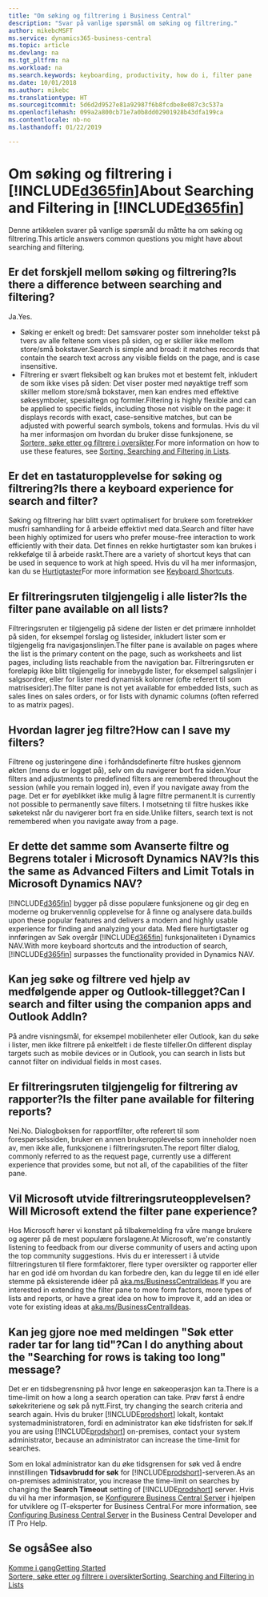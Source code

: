 ```yaml
---
title: "Om søking og filtrering i Business Central"
description: "Svar på vanlige spørsmål om søking og filtrering."
author: mikebcMSFT
ms.service: dynamics365-business-central
ms.topic: article
ms.devlang: na
ms.tgt_pltfrm: na
ms.workload: na
ms.search.keywords: keyboarding, productivity, how do i, filter pane
ms.date: 10/01/2018
ms.author: mikebc
ms.translationtype: HT
ms.sourcegitcommit: 5d6d2d9527e81a92987f6b8fcdbe8e087c3c537a
ms.openlocfilehash: 099a2a800cb71e7a0b8dd02901928b43dfa199ca
ms.contentlocale: nb-no
ms.lasthandoff: 01/22/2019

---
```


# <a name="about-searching-and-filtering-in-included365finincludesd365finmdmd"></a><span data-ttu-id="37f5e-103">Om søking og filtrering i [!INCLUDE[d365fin](includes/d365fin_md.md)]</span><span class="sxs-lookup"><span data-stu-id="37f5e-103">About Searching and Filtering in [!INCLUDE[d365fin](includes/d365fin_md.md)]</span></span>
<span data-ttu-id="37f5e-104">Denne artikkelen svarer på vanlige spørsmål du måtte ha om søking og filtrering.</span><span class="sxs-lookup"><span data-stu-id="37f5e-104">This article answers common questions you might have about searching and filtering.</span></span>

## <a name="is-there-a-difference-between-searching-and-filtering"></a><span data-ttu-id="37f5e-105">Er det forskjell mellom søking og filtrering?</span><span class="sxs-lookup"><span data-stu-id="37f5e-105">Is there a difference between searching and filtering?</span></span>
<span data-ttu-id="37f5e-106">Ja.</span><span class="sxs-lookup"><span data-stu-id="37f5e-106">Yes.</span></span>
- <span data-ttu-id="37f5e-107">Søking er enkelt og bredt: Det samsvarer poster som inneholder tekst på tvers av alle feltene som vises på siden, og er skiller ikke mellom store/små bokstaver.</span><span class="sxs-lookup"><span data-stu-id="37f5e-107">Search is simple and broad: it matches records that contain the search text across any visible fields on the page, and is case insensitive.</span></span>
- <span data-ttu-id="37f5e-108">Filtrering er svært fleksibelt og kan brukes mot et bestemt felt, inkludert de som ikke vises på siden: Det viser poster med nøyaktige treff som skiller mellom store/små bokstaver, men kan endres med effektive søkesymboler, spesialtegn og formler.</span><span class="sxs-lookup"><span data-stu-id="37f5e-108">Filtering is highly flexible and can be applied to specific fields, including those not visible on the page: it displays records with exact, case-sensitive matches, but can be adjusted with powerful search symbols, tokens and formulas.</span></span> <span data-ttu-id="37f5e-109">Hvis du vil ha mer informasjon om hvordan du bruker disse funksjonene, se [Sortere, søke etter og filtrere i oversikter](ui-enter-criteria-filters.md).</span><span class="sxs-lookup"><span data-stu-id="37f5e-109">For more information on how to use these features, see [Sorting, Searching and Filtering in Lists](ui-enter-criteria-filters.md).</span></span>

## <a name="is-there-a-keyboard-experience-for-search-and-filter"></a><span data-ttu-id="37f5e-110">Er det en tastaturopplevelse for søking og filtrering?</span><span class="sxs-lookup"><span data-stu-id="37f5e-110">Is there a keyboard experience for search and filter?</span></span>
<span data-ttu-id="37f5e-111">Søking og filtrering har blitt svært optimalisert for brukere som foretrekker musfri samhandling for å arbeide effektivt med data.</span><span class="sxs-lookup"><span data-stu-id="37f5e-111">Search and filter have been highly optimized for users who prefer mouse-free interaction to work efficiently with their data.</span></span> <span data-ttu-id="37f5e-112">Det finnes en rekke hurtigtaster som kan brukes i rekkefølge til å arbeide raskt.</span><span class="sxs-lookup"><span data-stu-id="37f5e-112">There are a variety of shortcut keys that can be used in sequence to work at high speed.</span></span> <span data-ttu-id="37f5e-113">Hvis du vil ha mer informasjon, kan du se [Hurtigtaster](keyboard-shortcuts.md#KeyboardFilter)</span><span class="sxs-lookup"><span data-stu-id="37f5e-113">For more information see [Keyboard Shortcuts](keyboard-shortcuts.md#KeyboardFilter).</span></span>

## <a name="is-the-filter-pane-available-on-all-lists"></a><span data-ttu-id="37f5e-114">Er filtreringsruten tilgjengelig i alle lister?</span><span class="sxs-lookup"><span data-stu-id="37f5e-114">Is the filter pane available on all lists?</span></span>
<span data-ttu-id="37f5e-115">Filtreringsruten er tilgjengelig på sidene der listen er det primære innholdet på siden, for eksempel forslag og listesider, inkludert lister som er tilgjengelig fra navigasjonslinjen.</span><span class="sxs-lookup"><span data-stu-id="37f5e-115">The filter pane is available on pages where the list is the primary content on the page, such as worksheets and list pages, including lists reachable from the navigation bar.</span></span> <span data-ttu-id="37f5e-116">Filtreringsruten er foreløpig ikke blitt tilgjengelig for innebygde lister, for eksempel salgslinjer i salgsordrer, eller for lister med dynamisk kolonner (ofte referert til som matrisesider).</span><span class="sxs-lookup"><span data-stu-id="37f5e-116">The filter pane is not yet available for embedded lists, such as sales lines on sales orders, or for lists with dynamic columns (often referred to as matrix pages).</span></span> 

## <a name="how-can-i-save-my-filters"></a><span data-ttu-id="37f5e-117">Hvordan lagrer jeg filtre?</span><span class="sxs-lookup"><span data-stu-id="37f5e-117">How can I save my filters?</span></span>

<span data-ttu-id="37f5e-118">Filtrene og justeringene dine i forhåndsdefinerte filtre huskes gjennom økten (mens du er logget på), selv om du navigerer bort fra siden.</span><span class="sxs-lookup"><span data-stu-id="37f5e-118">Your filters and adjustments to predefined filters are remembered throughout the session (while you remain logged in), even if you navigate away from the page.</span></span> <span data-ttu-id="37f5e-119">Det er for øyeblikket ikke mulig å lagre filtre permanent.</span><span class="sxs-lookup"><span data-stu-id="37f5e-119">It is currently not possible to permanently save filters.</span></span> <span data-ttu-id="37f5e-120">I motsetning til filtre huskes ikke søketekst når du navigerer bort fra en side.</span><span class="sxs-lookup"><span data-stu-id="37f5e-120">Unlike filters, search text is not remembered when you navigate away from a page.</span></span>

## <a name="is-this-the-same-as-advanced-filters-and-limit-totals-in-microsoft-dynamics-nav"></a><span data-ttu-id="37f5e-121">Er dette det samme som Avanserte filtre og Begrens totaler i Microsoft Dynamics NAV?</span><span class="sxs-lookup"><span data-stu-id="37f5e-121">Is this the same as Advanced Filters and Limit Totals in Microsoft Dynamics NAV?</span></span>
[!INCLUDE[d365fin](includes/d365fin_md.md)] <span data-ttu-id="37f5e-122">bygger på disse populære funksjonene og gir deg en moderne og brukervennlig opplevelse for å finne og analysere data.</span><span class="sxs-lookup"><span data-stu-id="37f5e-122">builds upon these popular features and delivers a modern and highly usable experience for finding and analyzing your data.</span></span> <span data-ttu-id="37f5e-123">Med flere hurtigtaster og innføringen av Søk overgår [!INCLUDE[d365fin](includes/d365fin_md.md)] funksjonaliteten i Dynamics NAV.</span><span class="sxs-lookup"><span data-stu-id="37f5e-123">With more keyboard shortcuts and the introduction of search, [!INCLUDE[d365fin](includes/d365fin_md.md)] surpasses the functionality provided in Dynamics NAV.</span></span>

## <a name="can-i-search-and-filter-using-the-companion-apps-and-outlook-addin"></a><span data-ttu-id="37f5e-124">Kan jeg søke og filtrere ved hjelp av medfølgende apper og Outlook-tillegget?</span><span class="sxs-lookup"><span data-stu-id="37f5e-124">Can I search and filter using the companion apps and Outlook AddIn?</span></span>
<span data-ttu-id="37f5e-125">På andre visningsmål, for eksempel mobilenheter eller Outlook, kan du søke i lister, men ikke filtrere på enkeltfelt i de fleste tilfeller.</span><span class="sxs-lookup"><span data-stu-id="37f5e-125">On different display targets such as mobile devices or in Outlook, you can search in lists but cannot filter on individual fields in most cases.</span></span>

## <a name="is-the-filter-pane-available-for-filtering-reports"></a><span data-ttu-id="37f5e-126">Er filtreringsruten tilgjengelig for filtrering av rapporter?</span><span class="sxs-lookup"><span data-stu-id="37f5e-126">Is the filter pane available for filtering reports?</span></span>
<span data-ttu-id="37f5e-127">Nei.</span><span class="sxs-lookup"><span data-stu-id="37f5e-127">No.</span></span> <span data-ttu-id="37f5e-128">Dialogboksen for rapportfilter, ofte referert til som forespørselssiden, bruker en annen brukeropplevelse som inneholder noen av, men ikke alle, funksjonene i filtreringsruten.</span><span class="sxs-lookup"><span data-stu-id="37f5e-128">The report filter dialog, commonly referred to as the request page, currently use a different experience that provides some, but not all, of the capabilities of the filter pane.</span></span>

## <a name="will-microsoft-extend-the-filter-pane-experience"></a><span data-ttu-id="37f5e-129">Vil Microsoft utvide filtreringsruteopplevelsen?</span><span class="sxs-lookup"><span data-stu-id="37f5e-129">Will Microsoft extend the filter pane experience?</span></span>
<span data-ttu-id="37f5e-130">Hos Microsoft hører vi konstant på tilbakemelding fra våre mange brukere og agerer på de mest populære forslagene.</span><span class="sxs-lookup"><span data-stu-id="37f5e-130">At Microsoft, we're constantly listening to feedback from our diverse community of users and acting upon the top community suggestions.</span></span> <span data-ttu-id="37f5e-131">Hvis du er interessert i å utvide filtreringsturen til flere formfaktorer, flere typer oversikter og rapporter eller har en god idé om hvordan du kan forbedre den, kan du legge til en idé eller stemme på eksisterende idéer på [aka.ms/BusinessCentralIdeas](https://aka.ms/businesscentralideas).</span><span class="sxs-lookup"><span data-stu-id="37f5e-131">If you are interested in extending the filter pane to more form factors, more types of lists and reports, or have a great idea on how to improve it, add an idea or vote for existing ideas at [aka.ms/BusinessCentralIdeas](https://aka.ms/businesscentralideas).</span></span>

## <a name="can-i-do-anything-about-the-searching-for-rows-is-taking-too-long-message"></a><span data-ttu-id="37f5e-132">Kan jeg gjore noe med meldingen "Søk etter rader tar for lang tid"?</span><span class="sxs-lookup"><span data-stu-id="37f5e-132">Can I do anything about the "Searching for rows is taking too long" message?</span></span>

<span data-ttu-id="37f5e-133">Det er en tidsbegrensning på hvor lenge en søkeoperasjon kan ta.</span><span class="sxs-lookup"><span data-stu-id="37f5e-133">There is a time-limit on how a long a search operation can take.</span></span> <span data-ttu-id="37f5e-134">Prøv først å endre søkekriteriene og søk på nytt.</span><span class="sxs-lookup"><span data-stu-id="37f5e-134">First, try changing the search criteria and search again.</span></span> <span data-ttu-id="37f5e-135">Hvis du bruker [!INCLUDE[prodshort](includes/prodshort.md)] lokalt, kontakt systemadministratoren, fordi en administrator kan øke tidsfristen for søk.</span><span class="sxs-lookup"><span data-stu-id="37f5e-135">If you are using [!INCLUDE[prodshort](includes/prodshort.md)] on-premises, contact your system administrator, because an administrator can increase the time-limit for searches.</span></span>

<span data-ttu-id="37f5e-136">Som en lokal administrator kan du øke tidsgrensen for søk ved å endre innstillingen **Tidsavbrudd for søk** for [!INCLUDE[prodshort](includes/prodshort.md)]-serveren.</span><span class="sxs-lookup"><span data-stu-id="37f5e-136">As an on-premises administrator, you increase the time-limit on searches by changing the **Search Timeout** setting of [!INCLUDE[prodshort](includes/prodshort.md)] server.</span></span> <span data-ttu-id="37f5e-137">Hvis du vil ha mer informasjon, se [Konfigurere Business Central Server](https://docs.microsoft.com/en-us/dynamics365/business-central/dev-itpro/administration/configure-server-instance?#Database) i hjelpen for utviklere og IT-eksperter for Business Central.</span><span class="sxs-lookup"><span data-stu-id="37f5e-137">For more information, see [Configuring Business Central Server](https://docs.microsoft.com/en-us/dynamics365/business-central/dev-itpro/administration/configure-server-instance?#Database) in the Business Central Developer and IT Pro Help.</span></span>

## <a name="see-also"></a><span data-ttu-id="37f5e-138">Se også</span><span class="sxs-lookup"><span data-stu-id="37f5e-138">See also</span></span>
[<span data-ttu-id="37f5e-139">Komme i gang</span><span class="sxs-lookup"><span data-stu-id="37f5e-139">Getting Started</span></span>](product-get-started.md)  
[<span data-ttu-id="37f5e-140">Sortere, søke etter og filtrere i oversikter</span><span class="sxs-lookup"><span data-stu-id="37f5e-140">Sorting, Searching and Filtering in Lists</span></span>](ui-enter-criteria-filters.md)


